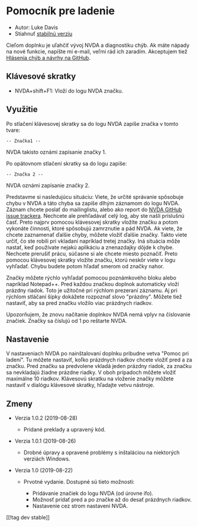 # Pomocník pre ladenie #

* Autor: Luke Davis
* Stiahnuť [stabilnú verziu][1]

Cieľom doplnku je uľahčiť vývoj NVDA a diagnostiku chýb. Ak máte nápady na
nové funkcie, napíšte mi e-mail, veľmi rád ich zaradím. Akceptujem tiež
[Hlásenia chýb a návrhy na GitHub](https://github.com/XLTechie/debugHelper).

## Klávesové skratky

* NVDA+shift+F1: Vloží do logu NVDA značku.

## Využitie

Po stlačení klávesovej skratky sa do logu NVDA zapíše značka v tomto tvare:

``` -- Značka1 -- ```

NVDA takisto oznámi zapísanie značky 1.

Po opätovnom stlačení skratky sa do logu zapíše:

``` -- Značka 2 -- ```

NVDA oznámi zapísanie značky 2.

Predstavme si nasledujúcu situáciu: Viete, že určité správanie  spôsobuje
chybu v NVDA a táto chyba sa zapíše dlhým záznamom do logu NVDA. Záznam
chcete poslať do mailinglistu, alebo ako report do [NVDA GitHub issue
trackera](https://github.com/nvaccess/nvda/issues). Nechcete ale prehľadávať
celý log, aby ste našli príslušnú časť. Preto najprv pomocou klávesovej
skratky vložíte značku a potom vykonáte činnosti, ktoré spôsobujú zamrznutie
a pád NVDA. Ak viete, že chcete zaznamenať ďalšie chyby, môžete vložiť
ďalšie značky. Takto viete určiť, čo ste robili pri vkladaní napríklad
tretej značky. Iná situácia môže nastať, keď používate nejakú aplikáciu a
znenazdajky dôjde k chybe. Nechcete prerušiť prácu, súčasne si ale chcete
miesto poznačiť. Preto pomocou klávesovej skratky vložíte značku, ktorú
neskôr viete v logu vyhľadať. Chybu budete potom hľadať smerom od značky
nahor.

Značky môžete  rýchlo vyhľadať pomocou poznámkového bloku alebo napríklad
Notepad++. Pred každou značkou doplnok automaticky vloží prázdny
riadok. Toto je užitočné pri rýchlom prezeraní záznamu. Aj pri rýchlom
stláčaní šípky dokážete rozpoznať slovo "prázdny". Môžete tiež nastaviť, aby
sa pred značku vložilo viac prázdnych riadkov.

Upozorňujem, že znovu načítanie doplnkov NVDA nemá vplyv na číslovanie
značiek. Značky sa číslujú od 1 po reštarte NVDA.

## Nastavenie

V nastaveniach NVDA po nainštalovaní doplnku pribudne vetva "Pomoc pri
ladení". Tu môžete nastaviť, koľko prázdnych riadkov chcete vložiť pred a za
značku. Pred značku sa predvolene vkladá jeden prázdny riadok, za značku sa
nevkladajú žiadne prázdne riadky. V oboh prípadoch môžete vložiť maximálne
10 riadkov. Klávesovú skratku na vloženie značky môžete nastaviť v dialógu
klávesové skratky, hľadajte vetvu nástroje.

## Zmeny

* Verzia 1.0.2 (2019-08-28)

    - Pridané preklady a upravený kód.

* Verzia 1.0.1 (2019-08-26)

    - Drobné úpravy a opravené problémy s inštaláciou na niektorých verziách
      Windows.

* Verzia 1.0 (2019-08-22)

    - Prvotné vydanie. Dostupné sú tieto možnosti:

        + Pridávanie značiek do logu NVDA (od úrovne ifo).
        + Možnosť pridať pred a po značke až do desať prázdnych riadkov.
        + Nastavenie cez strom nastavení NVDA.

[[!tag dev stable]]

[1]: https://addons.nvda-project.org/files/get.php?file=debughelper
